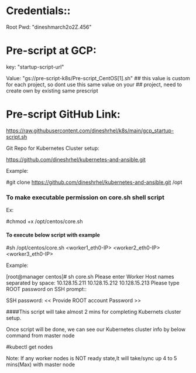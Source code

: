 Credentials::
============
Root Pwd:  "dineshmarch2o2Z.456"


Pre-script at GCP:
=================

key: "startup-script-url"

Value: "gs://pre-script-k8s/Pre-script_CentOS[1].sh"  ## this value is custom for each project, so dont use this same value on your
                                                      ## project, need to create own by existing same prescript




Pre-script GitHub Link:
========================

https://raw.githubusercontent.com/dineshrhel/k8s/main/gcp_startup-script.sh


Git Repo for Kubernetes Cluster setup:

https://github.com/dineshrhel/kubernetes-and-ansible.git

Example:

#git clone https://github.com/dineshrhel/kubernetes-and-ansible.git /opt 


### To make executable permission on core.sh shell script ####

Ex:

#chmod +x /opt/centos/core.sh


#### To execute below script with example ####

#sh /opt/centos/core.sh <worker1_eth0-IP> <worker2_eth0-IP>  <worker3_eth0-IP> 

Example:

[root@manager centos]# sh core.sh
Please enter Worker Host names separated by space: 10.128.15.211 10.128.15.212 10.128.15.213
Please type ROOT password on SSH prompt::

SSH password:  << Provide ROOT account Password >>


####This script will take almost 2 mins for completing Kubernets cluster setup.


Once script will be done, we can see our Kubernetes cluster info by below command from master node


#kubectl get nodes





Note: If any worker nodes is NOT ready state,It will take/sync up 4 to 5 mins(Max) with master node








